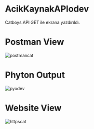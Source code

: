 # AcikKaynakAPIodev

Catboys API GET ile ekrana yazdırıldı.

# Postman View

![postmancat](https://user-images.githubusercontent.com/99864727/196376406-e3b6b8b1-832c-413e-8395-7b6ef59c04cc.png)

# Phyton Output
![pyodev](https://user-images.githubusercontent.com/99864727/196376712-b3938c5b-e10c-4157-a0e0-8cab39ea0db6.png)

# Website View
![httpscat](https://user-images.githubusercontent.com/99864727/196376849-24908d82-1d04-4e90-8b40-850ae96a0feb.png)



